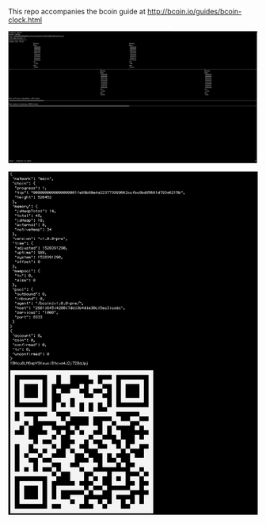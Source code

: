 This repo accompanies the bcoin guide at http://bcoin.io/guides/bcoin-clock.html

![screenshot](https://raw.githubusercontent.com/pinheadmz/bcoin-clock/master/BcoinClockGUI.png "GUI")

![screenshot](https://raw.githubusercontent.com/pinheadmz/bcoin-clock/master/InfoAndQRcode.png "Tutorial Output 1")
